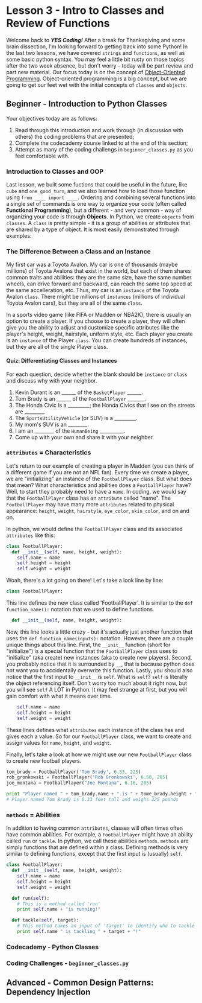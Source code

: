# Lesson 3 - Intro to Classes and Review of Functions
Welcome back to **_YES Coding!_**  After a break for Thanksgiving and some brain
dissection, I'm looking forward to getting back into some Python!  In the last
two lessons, we have covered `strings` and `functions`, as well as some basic python
syntax.  You may feel a little bit rusty on those topics after the two week
absence, but don't worry - today will be part review and part new material.  Our
focus today is on the concept of [Object-Oriented
Programming](https://en.wikipedia.org/wiki/Object-oriented_programming).
Object-oriented programming is a big concept, but we are going to get our feet
wet with the initial concepts of `classes` and `objects`.
## Beginner - Introduction to Python Classes
Your objectives today are as follows:

1. Read through this introduction and work through (in discussion with others)
the coding problems that are presented;
2. Complete the codecademy course linked to at the end of this section;
3. Attempt as many of the coding challengs in `beginner_classes.py` as you feel
comfortable with.

### Introduction to Classes and OOP
Last lesson, we built some fuctions that could be useful in the future, like
`cube` and `one_good_turn`, and we also learned how to load those function
using `from ____ import ____`.  Ordering and combining several functions into a
single set of commands is one way to organize your code (often called
**Functional Programming**), but a different - and very common - way of
organizing your code is through **Objects**.  In Python, we create `objects`
from `classes`.  A `class` is pretty simple - it is a group of abilities or
attributes that are shared by a type of object.  It is most easily demonstrated
through examples:

### The Difference Between a Class and an Instance
My first car was a Toyota Avalon.  My car is one of thousands (maybe
millions) of Toyota Avalons that exist in the world, but each of them shares
common traits and abilities: they are the same size, have the same number
wheels, can drive forward and backward, can reach the same top speed at the
same accelleration, etc.  Thus, my car is an `instance` of the
Toyota Avalon `class`.  There might be millions of `instances` (millions of
individual Toyota Avalon cars), but they are all of the same `class`.

In a sports video game (like FIFA or Madden or NBA2K), there is usually an
option to create a player.  If you choose to create a player, they will often
give you the ability to adjust and customize specific attributes like the
player's height, weight, hairstyle, uniform style, etc.  Each player you create
is an `instance` of the Player  `class`.  You can create hundreds of instances,
but they are all of the single Player class.

#### Quiz: Differentiating Classes and Instances
For each question, decide whether the blank should be `instance` or `class` and
discuss why with your neighbor.

1. Kevin Durant is an ______ of the `BasketPlayer` ______.
2. Tom Brady is an ______ of the `FootballPlayer` _______.
3. The Honda Civic is a _________; the Honda Civics that I see on the streets
are ________.
4. The `SportsUtilityVehicle` (or SUV) is a _________.
5. My mom's SUV is an ________.
6. I am an ________ of the `HumanBeing` __________.
7. Come up with your own and share it with your neighber.

### `attributes` = Characteristics
Let's return to our example of creating a player in Madden (you can think of a
different game if you are not an NFL fan).  Every time we create a player, we
are "initializing" an instance of the `FootballPlayer` class.  But what does that
mean?  What characteristics and abilities does a `FootballPlayer` have?  Well, to
start they probably need to have a `name`.  In coding, we would say that the
`FootballPlayer` class has an `attribute` called "name".  The `FootballPlayer`
may have many more `attributes` related to physical appearance: `height`,
`weight`, `hairstyle`, `eye_color`, `skin_color`, and on and on.  

In python, we would define the `FootballPlayer` class and its associated
`attributes` like this:
```python
class FootballPlayer:
  def __init__(self, name, height, weight):
    self.name = name
    self.height = height
    self.weight = weight
```
Woah, there's a lot going on there!  Let's take a look line by line:
```python
class FootballPlayer:
```
This line defines the new class called 'FootballPlayer'.  It is similar to the
`def function_name():` notation that we used to define functions.
```python
  def __init__(self, name, height, weight):
```
Now, this line looks a little crazy - but it's actually just another function that uses
the `def function_name(inputs):` notation.  However, there are a couple unique
things about this line.  First, the `__init__` function (short for "initialize")
is a special function that the `FootballPlayer` class uses to "initialize" (aka
create) new instances (aka to create new players).  Second, you probably notice
that it is surrounded by `__`, that is because python
does not want you to accidentally overwrite this function.  Lastly, you should also
notice that the first input to `__init__` is `self`.  What is `self`?  `self`
is literally the object referencing itself.  Don't worry too much about it right
now, but you will see `self` A LOT in Python. It may feel strange at first, but
you will gain comfort with what it means over time.
```python
    self.name = name
    self.height = height
    self.weight = weight
```
These lines defines what `attributes` each instance of the class has and gives
each a value.  So for our
`FootballPlayer` class, we want to create and assign values for `name`,
`height`, and `weight`.

Finally, let's take a look at how we might use our new `FootballPlayer` class to
create new football players.
```python
tom_brady = FootballPlayer('Tom Brady', 6.33, 225)
rob_gronkowski = FootballPlayer('Rob Gronkowski', 6.50, 265)
joe_montana = FootballPlayer("Joe Montana", 6.16, 205)

print "Player named " + tom_brady.name + " is " + tome_brady.height + "feet tall and weighs " + tom_brady.weight + " pounds"
# Player named Tom Brady is 6.33 feet tall and weighs 225 pounds
```


### `methods` = Abilities
In addition to having common `attributes`, classes will often times often have
common abilities.  For example, a `FootballPlayer` might have an ability called
`run` or `tackle`.  In python, we call these abilities `methods`.  `methods` are
simply functions that are defined within a class.  Defining methods is very
similar to defining functions, except that the first input is (usually) `self`.
```python
class FootballPlayer:
  def __init__(self, name, height, weight):
    self.name = name
    self.height = height
    self.weight = weight

  def run(self):
    # This is a method called 'run'
    print self.name + "is running!"

  def tackle(self, target):
    # This method takes an input of 'target' to identify who to tackle
    print self.name " is tackling " + target + "!"
```

### Codecademy - Python Classes
### Coding Challenges - `beginner_classes.py`
## Advanced - Common Design Patterns: Dependency Injection
